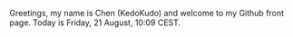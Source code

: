 Greetings, my name is Chen (KedoKudo) and welcome to my Github front page.  Today is Friday, 21 August, 10:09 CEST.